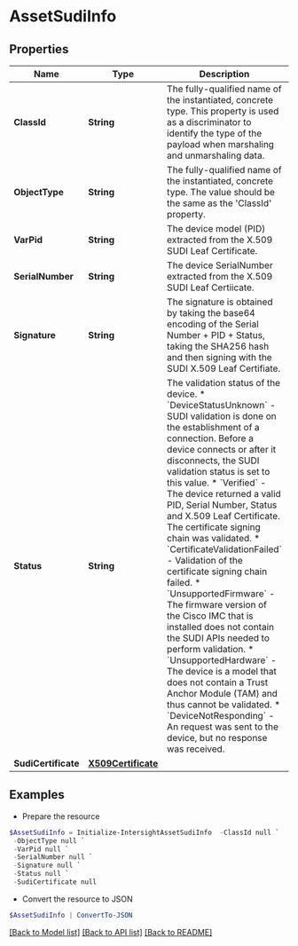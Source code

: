# AssetSudiInfo
## Properties

Name | Type | Description | Notes
------------ | ------------- | ------------- | -------------
**ClassId** | **String** | The fully-qualified name of the instantiated, concrete type. This property is used as a discriminator to identify the type of the payload when marshaling and unmarshaling data. | [default to "asset.SudiInfo"]
**ObjectType** | **String** | The fully-qualified name of the instantiated, concrete type. The value should be the same as the &#39;ClassId&#39; property. | [default to "asset.SudiInfo"]
**VarPid** | **String** | The device model (PID) extracted from the X.509 SUDI Leaf Certificate. | [optional] 
**SerialNumber** | **String** | The device SerialNumber extracted from the X.509 SUDI Leaf Certiicate. | [optional] 
**Signature** | **String** | The signature is obtained by taking the base64 encoding of the Serial Number + PID + Status, taking the SHA256 hash and then signing with the SUDI X.509 Leaf Certifiate. | [optional] 
**Status** | **String** | The validation status of the device. * &#x60;DeviceStatusUnknown&#x60; - SUDI validation is done on the establishment of a connection. Before a device connects or after it disconnects, the SUDI validation status is set to this value. * &#x60;Verified&#x60; - The device returned a valid PID, Serial Number, Status and X.509 Leaf Certificate. The certificate signing chain was validated. * &#x60;CertificateValidationFailed&#x60; - Validation of the certificate signing chain failed. * &#x60;UnsupportedFirmware&#x60; - The firmware version of the Cisco IMC that is installed does not contain the SUDI APIs needed to perform validation. * &#x60;UnsupportedHardware&#x60; - The device is a model that does not contain a Trust Anchor Module (TAM) and thus cannot be validated. * &#x60;DeviceNotResponding&#x60; - An request was sent to the device, but no response was received. | [optional] [default to "DeviceStatusUnknown"]
**SudiCertificate** | [**X509Certificate**](X509Certificate.md) |  | [optional] 

## Examples

- Prepare the resource
```powershell
$AssetSudiInfo = Initialize-IntersightAssetSudiInfo  -ClassId null `
 -ObjectType null `
 -VarPid null `
 -SerialNumber null `
 -Signature null `
 -Status null `
 -SudiCertificate null
```

- Convert the resource to JSON
```powershell
$AssetSudiInfo | ConvertTo-JSON
```

[[Back to Model list]](../README.md#documentation-for-models) [[Back to API list]](../README.md#documentation-for-api-endpoints) [[Back to README]](../README.md)

